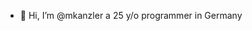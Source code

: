 - 👋 Hi, I’m @mkanzler a 25 y/o programmer in Germany

<!---
mkanzler/mkanzler is a ✨ special ✨ repository because its `README.md` (this file) appears on your GitHub profile.
You can click the Preview link to take a look at your changes.
--->
